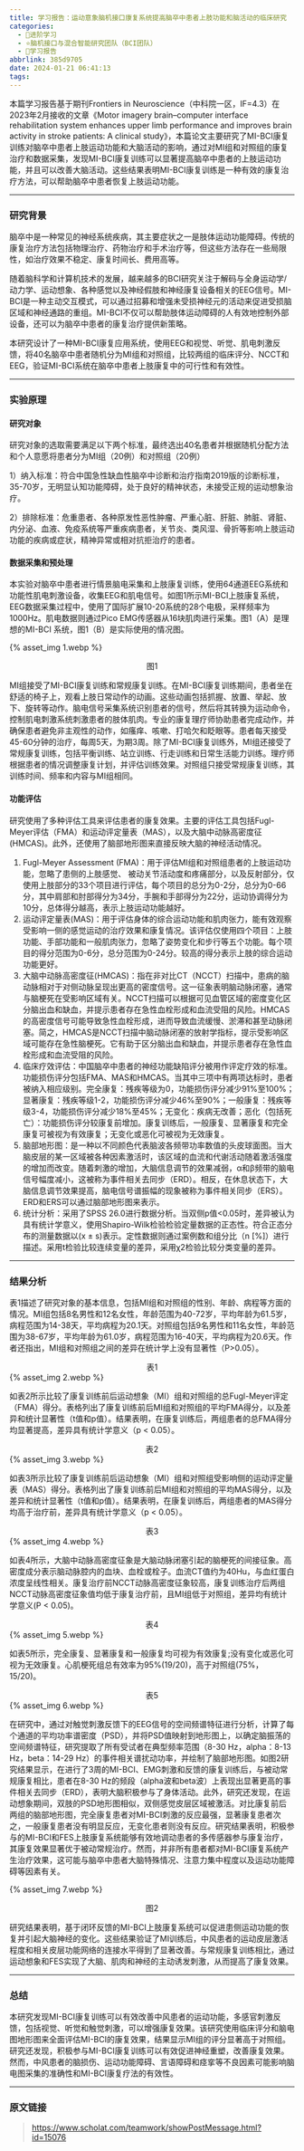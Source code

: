 ```yaml
---
title: 学习报告：运动意象脑机接口康复系统提高脑卒中患者上肢功能和脑活动的临床研究
categories:
  - 🌙进阶学习
  - ⭐脑机接口与混合智能研究团队（BCI团队）
  - 💫学习报告
abbrlink: 385d9705
date: 2024-01-21 06:41:13
tags:
---
```


本篇学习报告基于期刊Frontiers in Neuroscience（中科院一区，IF=4.3）在2023年2月接收的文章《Motor imagery brain–computer interface rehabilitation system enhances upper limb performance and improves brain activity in stroke patients: A clinical study》，本篇论文主要研究了MI-BCI康复训练对脑卒中患者上肢运动功能和大脑活动的影响，通过对MI组和对照组的康复治疗和数据采集，发现MI-BCI康复训练可以显著提高脑卒中患者的上肢运动功能，并且可以改善大脑活动。这些结果表明MI-BCI康复训练是一种有效的康复治疗方法，可以帮助脑卒中患者恢复上肢运动功能。

<!--more-->

***

### 研究背景

脑卒中是一种常见的神经系统疾病，其主要症状之一是肢体运动功能障碍。传统的康复治疗方法包括物理治疗、药物治疗和手术治疗等，但这些方法存在一些局限性，如治疗效果不稳定、康复时间长、费用高等。

随着脑科学和计算机技术的发展，越来越多的BCI研究关注于解码与全身运动学/动力学、运动想象、各种感觉以及神经假肢和神经康复设备相关的EEG信号。MI-BCI是一种主动交互模式，可以通过招募和增强未受损神经元的活动来促进受损脑区域和神经通路的重组。MI-BCI不仅可以帮助肢体运动障碍的人有效地控制外部设备，还可以为脑卒中患者的康复治疗提供新策略。

本研究设计了一种MI-BCI康复应用系统，使用EEG和视觉、听觉、肌电刺激反馈，将40名脑卒中患者随机分为MI组和对照组，比较两组的临床评分、NCCT和EEG，验证MI-BCI系统在脑卒中患者上肢康复中的可行性和有效性。 

***

### 实验原理

#### 研究对象

研究对象的选取需要满足以下两个标准，最终选出40名患者并根据随机分配方法和个人意愿将患者分为MI组（20例）和对照组（20例）

1）纳入标准：符合中国急性缺血性脑卒中诊断和治疗指南2019版的诊断标准，35-70岁，无明显认知功能障碍，处于良好的精神状态，未接受正规的运动想象治疗。

2）排除标准：危重患者、各种原发性恶性肿瘤、严重心脏、肝脏、肺脏、肾脏、内分泌、血液、免疫系统等严重疾病患者，关节炎、类风湿、骨折等影响上肢运动功能的疾病或症状，精神异常或相对抗拒治疗的患者。

#### 数据采集和预处理

本实验对脑卒中患者进行情景脑电采集和上肢康复训练，使用64通道EEG系统和功能性肌电刺激设备，收集EEG和肌电信号。如图1所示MI-BCI上肢康复系统，EEG数据采集过程中，使用了国际扩展10-20系统的28个电极，采样频率为1000Hz。肌电数据则通过Pico EMG传感器从16块肌肉进行采集。图1（A）是理想的MI-BCI 系统，图1（B）是实际使用的情况图。

{% asset_img 1.webp %}
<div align='center'>图1</div>

MI组接受了MI-BCI康复训练和常规康复训练。在MI-BCI康复训练期间，患者坐在舒适的椅子上，观看上肢日常动作的动画。这些动画包括抓握、放置、举起、放下、旋转等动作。脑电信号采集系统识别患者的信号，然后将其转换为运动命令，控制肌电刺激系统刺激患者的肢体肌肉。专业的康复理疗师协助患者完成动作，并确保患者避免非主观性的动作，如瘙痒、咳嗽、打哈欠和眨眼等。患者每天接受45-60分钟的治疗，每周5天，为期3周。除了MI-BCI康复训练外，MI组还接受了常规康复训练，包括平衡训练、站立训练、行走训练和日常生活能力训练。理疗师根据患者的情况调整康复计划，并评估训练效果。对照组只接受常规康复训练，其训练时间、频率和内容与MI组相同。

#### 功能评估

研究使用了多种评估工具来评估患者的康复效果。主要的评估工具包括Fugl-Meyer评估（FMA）和运动评定量表（MAS），以及大脑中动脉高密度征 (HMCAS)。此外，还使用了脑部地形图来直接反映大脑的神经活动情况。

1. Fugl-Meyer Assessment (FMA)：用于评估MI组和对照组患者的上肢运动功能，忽略了患侧的上肢感觉、 被动关节活动度和疼痛部分，以及反射部分，仅使用上肢部分的33个项目进行评估，每个项目的总分为0-2分，总分为0-66分，其中肩部和肘部得分为34分，手腕和手部得分为22分，运动协调得分为10分，总体得分越高，表示上肢运动功能越好。
2. 运动评定量表(MAS)：用于评估身体的综合运动功能和肌肉张力，能有效观察受影响一侧的感觉运动的治疗效果和康复情况。该评估仅使用四个项目：上肢功能、手部功能和一般肌肉张力，忽略了姿势变化和步行等五个功能。每个项目的得分范围为0-6分，总分范围为0-24分。较高的得分表示上肢的综合运动功能更好。
3. 大脑中动脉高密度征(HMCAS)：指在非对比CT（NCCT）扫描中，患病的脑动脉相对于对侧动脉呈现出更高的密度信号。这一征象表明脑动脉闭塞，通常与脑梗死在受影响区域有关。NCCT扫描可以根据可见血管区域的密度变化区分脑出血和缺血，并提示患者存在急性血栓形成和血流受阻的风险。HMCAS的高密度信号可能导致急性血栓形成，进而导致血流缓慢、淤滞和甚至动脉闭塞。简之，HMCAS是NCCT扫描中脑动脉闭塞的放射学指标，提示受影响区域可能存在急性脑梗死。它有助于区分脑出血和缺血，并提示患者存在急性血栓形成和血流受阻的风险。
4. 临床疗效评估：中国脑卒中患者的神经功能缺陷评分被用作评定疗效的标准。功能损伤评分包括FMA、MAS和HMCAS。当其中三项中有两项达标时，患者被纳入相应级别。完全康复：残疾等级为0，功能损伤评分减少91%至100%；显著康复：残疾等级1-2，功能损伤评分减少46%至90%；一般康复：残疾等级3-4，功能损伤评分减少18%至45%；无变化：疾病无改善；恶化（包括死亡）：功能损伤评分较康复前增加。康复训练后，一般康复、显著康复和完全康复可被视为有效康复；无变化或恶化可被视为无效康复。
5. 脑部地形图：是一种以不同颜色代表脑波各频带功率数值的头皮球面图。当大脑皮层的某一区域被各种因素激活时，该区域的血流和代谢活动随着激活强度的增加而改变。随着刺激的增加，大脑信息调节的效果减弱，α和β频带的脑电信号幅度减小，这被称为事件相关去同步（ERD）。相反，在休息状态下，大脑信息调节效果提高，脑电信号谱振幅的现象被称为事件相关同步（ERS）。ERD和ERS可以通过脑部地形图来表示。
6. 统计分析：采用了SPSS 26.0进行数据分析。当双侧p值<0.05时，差异被认为具有统计学意义，使用Shapiro-Wilk检验检验定量数据的正态性。符合正态分布的测量数据以(x ± s)表示。定性数据则通过案例数和组分比（n [%]）进行描述。采用t检验比较连续变量的差异，采用χ2检验比较分类变量的差异。

***

### 结果分析

表1描述了研究对象的基本信息，包括MI组和对照组的性别、年龄、病程等方面的情况。MI组包括8名男性和12名女性，年龄范围为40-72岁，平均年龄为61.5岁，病程范围为14-38天，平均病程为20.1天。对照组包括9名男性和11名女性，年龄范围为38-67岁，平均年龄为61.0岁，病程范围为16-40天，平均病程为20.6天。作者还指出，MI组和对照组之间的差异在统计学上没有显著性（P>0.05）。

<div align='center'>表1</div>
{% asset_img 2.webp %}

如表2所示比较了康复训练前后运动想象（MI）组和对照组的总Fugl-Meyer评定（FMA）得分。表格列出了康复训练前后MI组和对照组的平均FMA得分，以及差异和统计显著性（t值和p值）。结果表明，在康复训练后，两组患者的总FMA得分均显著提高，差异具有统计学意义（p < 0.05）。

<div align='center'>表2</div>
{% asset_img 3.webp %}

如表3所示比较了康复训练前后运动想象（MI）组和对照组受影响侧的运动评定量表（MAS）得分。表格列出了康复训练前后MI组和对照组的平均MAS得分，以及差异和统计显著性（t值和p值）。结果表明，在康复训练后，两组患者的MAS得分均高于治疗前，差异具有统计学意义（p < 0.05）。

<div align='center'>表3</div>
{% asset_img 4.webp %}

如表4所示，大脑中动脉高密度征象是大脑动脉闭塞引起的脑梗死的间接征象。高密度成分表示脑动脉腔内的血块、血栓或栓子。血流CT值约为40Hu，与血红蛋白浓度呈线性相关。康复治疗前NCCT动脉高密度征象较高，康复训练治疗后两组NCCT动脉高密度征象值均低于康复治疗前，且MI组低于对照组，差异均有统计学意义(P < 0.05)。

<div align='center'>表4</div>
{% asset_img 5.webp %}

如表5所示，完全康复、显著康复和一般康复均可视为有效康复;没有变化或恶化可视为无效康复。心肌梗死组总有效率为95%(19/20)，高于对照组(75%，15/20)。

<div align='center'>表5</div>
{% asset_img 6.webp %}

在研究中，通过对触觉刺激反馈下的EEG信号的空间频谱特征进行分析，计算了每个通道的平均功率谱密度（PSD），并将PSD值映射到地形图上，以确定脑振荡的空间频谱特征，研究提取了所有受试者在典型频率范围（8-30 Hz，alpha：8-13 Hz，beta：14-29 Hz）的事件相关谱扰动功率，并绘制了脑部地形图。如图2研究结果显示，在进行了3周的MI-BCI、EMG刺激和反馈的康复训练后，与被动常规康复相比，患者在8-30 Hz的频段（alpha波和beta波）上表现出显著更高的事件相关去同步（ERD），表明大脑积极参与了身体活动。此外，研究还发现，在运动想象期间，双肢的PSD地形图相似，双侧感觉皮层区域被激活。对比康复前后两组的脑部地形图，完全康复患者对MI-BCI刺激的反应最强，显著康复患者次之，一般康复患者没有明显反应，无变化患者则没有反应。研究结果表明，积极参与的MI-BCI和FES上肢康复系统能够有效地调动患者的多传感器参与康复治疗，其康复效果显著优于被动常规治疗。然而，并非所有患者都对MI-BCI康复系统产生治疗效果，这可能与脑卒中患者大脑特殊情况、注意力集中程度以及运动功能障碍等因素有关。

{% asset_img 7.webp %}
<div align='center'>图2</div>

研究结果表明，基于闭环反馈的MI-BCI上肢康复系统可以促进患侧运动功能的恢复并引起大脑神经的变化。这些结果验证了MI训练后，中风患者的运动皮层激活程度和相关皮层功能网络的连接水平得到了显著改善。与常规康复训练相比，通过运动想象和FES实现了大脑、肌肉和神经的主动诱发刺激，从而提高了康复效果。

***

### 总结

本研究发现MI-BCI康复训练可以有效改善中风患者的运动功能，多感官刺激反馈，包括视觉、听觉和触觉刺激，可以增强康复效果。该研究使用临床评分和脑电图地形图来全面评估MI-BCI的康复效果，结果显示MI组的评分显著高于对照组。研究还发现，积极参与MI-BCI康复训练可以有效促进神经重塑，改善康复效果。然而，中风患者的脑损伤、运动功能障碍、言语障碍和痉挛等不良因素可能影响脑电图采集的准确性和MI-BCI康复疗法的有效性。

***

### 原文链接

> <https://www.scholat.com/teamwork/showPostMessage.html?id=15076>
